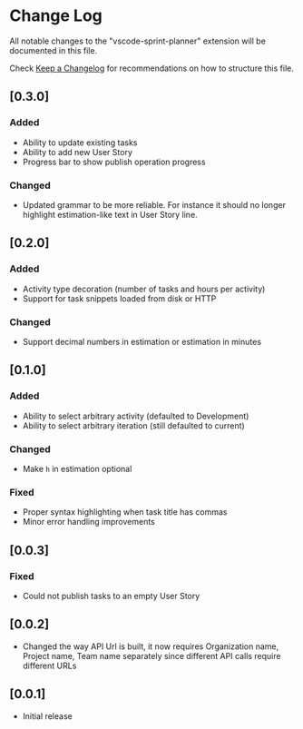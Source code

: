 # Change Log
All notable changes to the "vscode-sprint-planner" extension will be documented in this file.

Check [Keep a Changelog](http://keepachangelog.com/) for recommendations on how to structure this file.

## [0.3.0]
### Added
- Ability to update existing tasks
- Ability to add new User Story
- Progress bar to show publish operation progress
### Changed
- Updated grammar to be more reliable. For instance it should no longer highlight estimation-like text in User Story line.

## [0.2.0]
### Added
- Activity type decoration (number of tasks and hours per activity)
- Support for task snippets loaded from disk or HTTP
### Changed
- Support decimal numbers in estimation or estimation in minutes

## [0.1.0]
### Added
- Ability to select arbitrary activity (defaulted to Development)
- Ability to select arbitrary iteration (still defaulted to current)
### Changed
- Make `h` in estimation optional
### Fixed
- Proper syntax highlighting when task title has commas
- Minor error handling improvements

## [0.0.3]
### Fixed
- Could not publish tasks to an empty User Story

## [0.0.2]
- Changed the way API Url is built, it now requires Organization name, Project name, Team name separately since different API calls require different URLs

## [0.0.1]
- Initial release